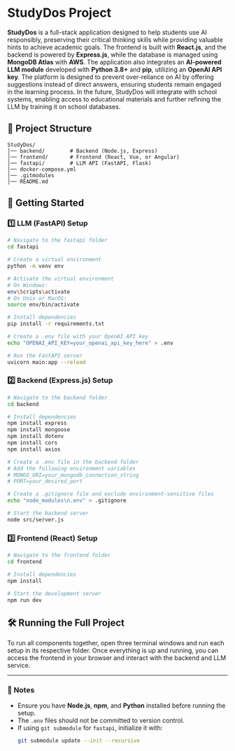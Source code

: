 # StudyDos Project

**StudyDos** is a full-stack application designed to help students use AI responsibly, preserving their critical thinking skills while providing valuable hints to achieve academic goals. The frontend is built with **React.js**, and the backend is powered by **Express.js**, while the database is managed using **MongoDB Atlas** with **AWS**. The application also integrates an **AI-powered LLM module** developed with **Python 3.8+** and **pip**, utilizing an **OpenAI API key**. The platform is designed to prevent over-reliance on AI by offering suggestions instead of direct answers, ensuring students remain engaged in the learning process. In the future, StudyDos will integrate with school systems, enabling access to educational materials and further refining the LLM by training it on school databases.
## 📌 Project Structure
```
StudyDos/
│── backend/        # Backend (Node.js, Express)
│── frontend/       # Frontend (React, Vue, or Angular)
│── fastapi/        # LLM API (FastAPI, Flask)
│── docker-compose.yml
│── .gitmodules
│── README.md
```

## 🚀 Getting Started

### 1️⃣ LLM (FastAPI) Setup
```bash
# Navigate to the fastapi folder
cd fastapi

# Create a virtual environment
python -m venv env

# Activate the virtual environment
# On Windows:
env\Scripts\activate
# On Unix or MacOS:
source env/bin/activate

# Install dependencies
pip install -r requirements.txt

# Create a .env file with your OpenAI API key
echo "OPENAI_API_KEY=your_openai_api_key_here" > .env

# Run the FastAPI server
uvicorn main:app --reload
```

### 2️⃣ Backend (Express.js) Setup
```bash
# Navigate to the backend folder
cd backend

# Install dependencies
npm install express
npm install mongoose
npm install dotenv
npm install cors
npm install axios

# Create a .env file in the backend folder
# Add the following environment variables
# MONGO_URI=your_mongodb_connection_string
# PORT=your_desired_port

# Create a .gitignore file and exclude environment-sensitive files
echo "node_modules\n.env" > .gitignore

# Start the backend server
node src/server.js
```

### 3️⃣ Frontend (React) Setup
```bash
# Navigate to the frontend folder
cd frontend

# Install dependencies
npm install

# Start the development server
npm run dev
```

## 🛠️ Running the Full Project
To run all components together, open three terminal windows and run each setup in its respective folder. Once everything is up and running, you can access the frontend in your browser and interact with the backend and LLM service.

---

### 🎯 Notes
- Ensure you have **Node.js**, **npm**, and **Python** installed before running the setup.
- The `.env` files should not be committed to version control.
- If using `git submodule` for `fastapi`, initialize it with:
  ```bash
  git submodule update --init --recursive
  ```
